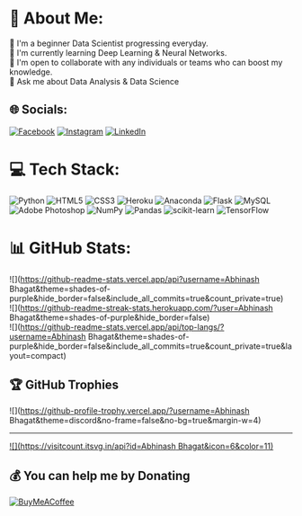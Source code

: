 # 💫 About Me:
🔭 I'm a beginner Data Scientist progressing everyday.<br>🌱 I'm currently learning Deep Learning & Neural Networks.<br>🤝 I'm open to collaborate with any individuals or teams who can boost my knowledge.<br>💬 Ask me about Data Analysis & Data Science


## 🌐 Socials:
[![Facebook](https://img.shields.io/badge/Facebook-%231877F2.svg?logo=Facebook&logoColor=white)](https://facebook.com/abhinash0007) [![Instagram](https://img.shields.io/badge/Instagram-%23E4405F.svg?logo=Instagram&logoColor=white)](https://instagram.com/real_avnaash) [![LinkedIn](https://img.shields.io/badge/LinkedIn-%230077B5.svg?logo=linkedin&logoColor=white)](https://linkedin.com/in/abhinash-bhagat) 

# 💻 Tech Stack:
![Python](https://img.shields.io/badge/python-3670A0?style=plastic&logo=python&logoColor=ffdd54) ![HTML5](https://img.shields.io/badge/html5-%23E34F26.svg?style=plastic&logo=html5&logoColor=white) ![CSS3](https://img.shields.io/badge/css3-%231572B6.svg?style=plastic&logo=css3&logoColor=white) ![Heroku](https://img.shields.io/badge/heroku-%23430098.svg?style=plastic&logo=heroku&logoColor=white) ![Anaconda](https://img.shields.io/badge/Anaconda-%2344A833.svg?style=plastic&logo=anaconda&logoColor=white) ![Flask](https://img.shields.io/badge/flask-%23000.svg?style=plastic&logo=flask&logoColor=white) ![MySQL](https://img.shields.io/badge/mysql-%2300f.svg?style=plastic&logo=mysql&logoColor=white) ![Adobe Photoshop](https://img.shields.io/badge/adobephotoshop-%2331A8FF.svg?style=plastic&logo=adobephotoshop&logoColor=white) ![NumPy](https://img.shields.io/badge/numpy-%23013243.svg?style=plastic&logo=numpy&logoColor=white) ![Pandas](https://img.shields.io/badge/pandas-%23150458.svg?style=plastic&logo=pandas&logoColor=white) ![scikit-learn](https://img.shields.io/badge/scikit--learn-%23F7931E.svg?style=plastic&logo=scikit-learn&logoColor=white) ![TensorFlow](https://img.shields.io/badge/TensorFlow-%23FF6F00.svg?style=plastic&logo=TensorFlow&logoColor=white)
# 📊 GitHub Stats:
![](https://github-readme-stats.vercel.app/api?username=Abhinash Bhagat&theme=shades-of-purple&hide_border=false&include_all_commits=true&count_private=true)<br/>
![](https://github-readme-streak-stats.herokuapp.com/?user=Abhinash Bhagat&theme=shades-of-purple&hide_border=false)<br/>
![](https://github-readme-stats.vercel.app/api/top-langs/?username=Abhinash Bhagat&theme=shades-of-purple&hide_border=false&include_all_commits=true&count_private=true&layout=compact)

## 🏆 GitHub Trophies
![](https://github-profile-trophy.vercel.app/?username=Abhinash Bhagat&theme=discord&no-frame=false&no-bg=true&margin-w=4)

---
[![](https://visitcount.itsvg.in/api?id=Abhinash Bhagat&icon=6&color=11)](https://visitcount.itsvg.in)

  ## 💰 You can help me by Donating
  [![BuyMeACoffee](https://img.shields.io/badge/Buy%20Me%20a%20Coffee-ffdd00?style=for-the-badge&logo=buy-me-a-coffee&logoColor=black)](https://buymeacoffee.com/abhinashbhagat) 

  
<!-- Proudly created with GPRM ( https://gprm.itsvg.in ) -->
